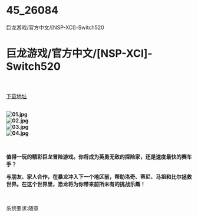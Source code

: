 # 45_26084
巨龙游戏/官方中文/[NSP-XCI]-Switch520
# 巨龙游戏/官方中文/[NSP-XCI]-Switch520
 <br/></br>
[下载地址](https://www.switch520.cc/article/26084 "下载地址")
<br/></br>

<p><strong><img title="01.jpg" src="https://www.switch520.cc/muke_img/2022_01_02_fcc1b1374f034.jpg" alt="01.jpg"></strong><br>
<strong><img title="02.jpg" src="https://www.switch520.cc/muke_img/2022_01_02_8f6b8240304d1.jpg" alt="02.jpg"></strong><br>
<strong><img title="03.jpg" src="https://www.switch520.cc/muke_img/2022_01_02_4a0edbd8910fe.jpg" alt="03.jpg"></strong><br>
<strong><img title="04.jpg" src="https://www.switch520.cc/muke_img/2022_01_02_2b57d77c1bf10.jpg" alt="04.jpg">&nbsp;</strong></p>
<p>&nbsp;</p>
<p><strong>值得一玩的精彩巨龙冒险游戏。你将成为英勇无敌的探险家，还是速度最快的赛车手？</strong></p>
<p><strong>与朋友、家人合作，在暴龙冲入下一个地区前，帮助洛奇、蒂尼、马祖和比尔拯救世界。在这个世界里，恐龙将为你带来前所未有的挑战乐趣！</strong></p>
<p>&nbsp;</p>
<p>系统要求:随意</p>




